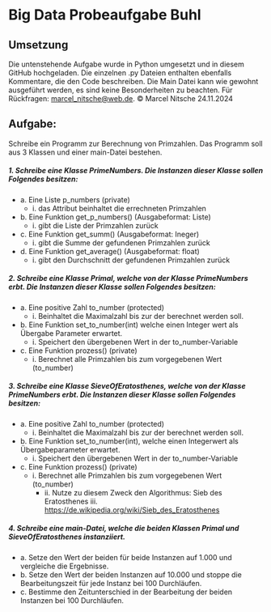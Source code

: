 # Big Data Probeaufgabe Buhl

## Umsetzung
Die untenstehende Aufgabe wurde in Python umgesetzt und in diesem GitHub hochgeladen.
Die einzelnen .py Dateien enthalten ebenfalls Kommentare, die den Code beschreiben.
Die Main Datei kann wie gewohnt ausgeführt werden, es sind keine Besonderheiten zu beachten.
Für Rückfragen: marcel_nitsche@web.de.
© Marcel Nitsche 24.11.2024

## Aufgabe:
Schreibe ein Programm zur Berechnung von Primzahlen.
Das Programm soll aus 3 Klassen und einer main-Datei bestehen.
##### 1. Schreibe eine Klasse PrimeNumbers. Die Instanzen dieser Klasse sollen Folgendes besitzen:
- a. Eine Liste p_numbers (private)
  - i. das Attribut beinhaltet die errechneten Primzahlen
 - b. Eine Funktion get_p_numbers() (Ausgabeformat: Liste)
    - i. gibt die Liste der Primzahlen zurück
- c. Eine Funktion get_summ() (Ausgabeformat: Ineger)
  - i. gibt die Summe der gefundenen Primzahlen zurück
- d. Eine Funktion get_average() (Ausgabeformat: float)
  - i. gibt den Durchschnitt der gefundenen Primzahlen zurück
##### 2. Schreibe eine Klasse Primal, welche von der Klasse PrimeNumbers erbt. Die Instanzen dieser Klasse sollen Folgendes besitzen:
- a. Eine positive Zahl to_number (protected)
  - i. Beinhaltet die Maximalzahl bis zur der berechnet werden soll.
- b. Eine Funktion set_to_number(int) welche einen Integer wert als Übergabe Parameter erwartet.
  - i. Speichert den übergebenen Wert in der to_number-Variable
- c. Eine Funktion prozess() (private)
  - i. Berechnet alle Primzahlen bis zum vorgegebenen Wert (to_number)
##### 3. Schreibe eine Klasse SieveOfEratosthenes, welche von der Klasse PrimeNumbers erbt. Die Instanzen dieser Klasse sollen Folgendes besitzen:
- a. Eine positive Zahl to_number (protected)
  - i. Beinhaltet die Maximalzahl bis zur der berechnet werden soll.
- b. Eine Funktion set_to_number(int), welche einen Integerwert als Übergabeparameter erwartet.
  - i. Speichert den übergebenen Wert in der to_number-Variable
- c. Eine Funktion prozess() (private)
  - i. Berechnet alle Primzahlen bis zum vorgegebenen Wert (to_number)
    - ii. Nutze zu diesem Zweck den Algorithmus: Sieb des Eratosthenes iii. https://de.wikipedia.org/wiki/Sieb_des_Eratosthenes
##### 4. Schreibe eine main-Datei, welche die beiden Klassen Primal und SieveOfEratosthenes instanziiert.
  - a. Setze den Wert der beiden für beide Instanzen auf 1.000 und vergleiche die Ergebnisse.
  - b. Setze den Wert der beiden Instanzen auf 10.000 und stoppe die Bearbeitungszeit für jede Instanz bei 100 Durchläufen.
  - c. Bestimme den Zeitunterschied in der Bearbeitung der beiden Instanzen bei 100 Durchläufen.



